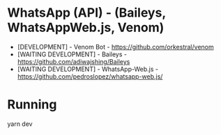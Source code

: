 # WhatsApp (API) - (Baileys, WhatsAppWeb.js, Venom)

- [DEVELOPMENT] - Venom Bot - https://github.com/orkestral/venom
- [WAITING DEVELOPMENT] - Baileys - https://github.com/adiwajshing/Baileys
- [WAITING DEVELOPMENT] - WhatsApp-Web.js - https://github.com/pedroslopez/whatsapp-web.js/


# Running


yarn dev
